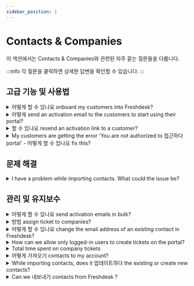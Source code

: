 ```yaml
---
sidebar_position: 1
---
```


# Contacts &amp; Companies

이 섹션에서는 Contacts &amp; Companies와 관련된 자주 묻는 질문들을 다룹니다.

:::info
각 질문을 클릭하면 상세한 답변을 확인할 수 있습니다.
:::


## 고급 기능 및 사용법

<details>
<summary>어떻게 할 수 있나요 onboard my customers into Freshdesk?</summary>

<p ><span ><span dir="ltr">This can be done by navigating to <strong dir="ltr">Customers-&gt; Contacts</strong> and choose the contact and clicking on the <strong >send activation email </strong>option. This will send a secure link to the customer's email, which they can use to set up a password. Your customers can then log in to the portal using these credentials.</span></span></p><p ><br /></p>

</details>

<details>
<summary>어떻게 send an activation email to the customers to start using their portal?</summary>

<div><p>Go to <strong>Customers &gt; Contacts &gt; choose 'Unverified contacts' from the hamburger menu &gt; check the required contacts click on 'Send activation email'</strong>. </p><p><br /></p><p>This will send a secure link to the customer's email, which they can use to set up a password.</p><p><br /></p><p>Alternatively, you can go to <strong dir="ltr">Admin &gt; Workflows &gt; Email Notifications &gt; Requester notifications &gt; toggle the user activation email ON</strong>.</p></div>

</details>

<details>
<summary>할 수 있나요 resend an activation link to a customer?</summary>

<p>Under the Customers tab, when you hover over an <strong>unverified contact</strong>, you will find an option to 'Send activation email'. Clicking on it will trigger an activation email to the respective contact.</p><p dir="ltr" style={{ fontSize: "16px" }}>&nbsp; &nbsp; &nbsp;<img src="#" style={{ fontSize: "16px" }} class="fr-fic fr-dib" /></p><p><br /></p><p><img src="#" style={{ fontSize: "16px" }} class="fr-fic fr-fil fr-dib" /></p><p><br /></p><p><span dir="ltr"><strong>Note:</strong></span></p><p><br /></p><p><span dir="ltr">It is not possible to re-send the activation link for a <strong>verified contact&nbsp;</strong>this way. However, you would be able to change the password share it with them or the contact could directly trigger a password reset.</span></p><p><br /></p><p><br /></p><p><br /></p><p><br /></p>

</details>

<details>
<summary>My customers are getting the error 'You are not authorized to 접근하다 portal' - 어떻게 할 수 있나요 fix this?</summary>

<div dir="ltr" ><p >This message is displayed to the users if their account (contact profile) is <strong>not verified/activated. </strong></p><p ><br /></p><p >In such a case, please go to <strong>Customers</strong><strong>&gt;</strong><strong>Contacts</strong>, click on the contact that is seeing the error message and hit '<strong>Send activation email</strong>' button on the contact details page. The customer can then use the link sent via email to set up a password and log in.</p><p ><br /></p><p ><span style={{ fontSize: "16px" }}><img class="fr-dib fr-draggable fr-bordered" src="#" style={{ fontSize: "16px" }} /></span></p><p ><br /></p><p >As an <strong>Admin</strong>, you'll also be able to set up a password for the contact using the <strong>'Change password</strong>' button on the same page.</p><p ><br /></p><p >To do this for multiple unverified contacts, please click on the hamburger menu on the<strong> Contacts</strong> page, click on '<strong>Unverified contacts</strong>' to retrieve the complete list of unverified contacts:</p><p ><br /></p><p ><img class="fr-dib fr-draggable fr-bordered" src="#" style={{ fontSize: "16px" }} /></p><p ><br /></p>You can bulk select the desired contacts from this list and click on <strong>'Send activation email'</strong><p ><br /></p><p ><img class="fr-dib fr-draggable fr-bordered" src="#" style={{ fontSize: "16px" }} /><span style={{ fontSize: "16px" }}><span style={{ fontSize: "16px" }}><br /></span></span></p></div>

</details>


## 문제 해결

<details>
<summary>I have a problem while importing contacts. What could the issue be?</summary>

<p>As a recent user of Freshdesk, you would want to bring in all your contacts into the portal and while doing that - you get an error on the customers' tab saying "an import is already running." This is because while uploading the CSV (or excel) file, there would have been a technical glitch which would block the import. Kindly contact support (support@freshdesk.com) and ask them to kill this so that you could import the file again. </p><p><br /></p><p>Another recommendation would be to check the solution article in the "file import" page which would give you specifications about the various parameters in the file. </p>

</details>


## 관리 및 유지보수

<details>
<summary>어떻게 할 수 있나요 send activation emails in bulk?</summary>

<div dir="ltr"><span style={{ fontSize: "16px" }}>Navigate to <strong>Customers-&gt; Contacts -&gt; </strong>Click on the hamburger menu and choose<strong> Unverified</strong><strong> contacts </strong>from the list. Use the the check box available to to either ‘Select all’ or select just the necessary contacts and hit the <strong>Send activation email'</strong> button. The selected contacts will now receive an activation email enabling them to verify their accounts.</span></div><p><br /></p><p dir="ltr"><br /></p><div dir="ltr"><br /></div><p><span style={{ fontSize: "16px" }}><img class="fr-dib fr-bordered" src="#" style={{ fontSize: "16px" }} /></span></p><p><br /></p><p><img class="fr-dib fr-bordered" src="#" style={{ fontSize: "16px" }} /></p><div dir="ltr"><span style={{ fontSize: "16px" }}><br /></span></div><div dir="ltr">Note: You can trigger bulk activation emails for upto 30 contacts (per page) at a time.</div>

</details>

<details>
<summary>방법 assign ticket to companies?</summary>

<p>When a new contact is linked to a company, the tickets that are raised by that contact will automatically get linked to the Company as well. Once a ticket is linked to a company, even if the contact is associated to a different company on a later date, the ticket will remain with that old company.</p>

</details>

<details>
<summary>어떻게 할 수 있나요 change the email address of an existing contact in Freshdesk?</summary>

<p>You can edit a contact and add the new email address as a secondary email address. You can then change the new email address to be the primary email address. Once this change is made, you can choose to delete the secondary (old)email address or retain it for record keeping purpose.</p><p><br /></p><p dir="ltr">To change the email address of a contact in Freshdesk, follow these steps:</p><ul><li>Log in to your Freshdesk account as an administrator.</li><li>Navigate to the "Contacts" section from the left sidebar.</li><li>Search for the contact whose email address you want to change using the search bar or scroll through the list of contacts.</li><li>Click on the contact's name to open their profile.</li><li>In the contact profile, click on the "Edit" button (pencil icon) located near the top-right corner.</li><li>Once in the edit mode, update the contact's email address to the new one you want to use.</li><li>Make any other necessary changes to the contact's information, such as name, phone number, or organization details.</li><li>After making the changes, click on the "Save" button to save the updated contact information.</li></ul><p dir="ltr"><br />Scenarios where a contact's email address might need to be changed include:</p><ul><li>Contact Requests Change: The contact themselves might request a change in their email address due to a personal preference, change of job, or other reasons.</li><li>Mistaken Email Entry: An incorrect email address could have been initially entered for the contact, and it needs to be rectified.</li><li>Email Address Update: The contact might update their email address, and you need to reflect this change in Freshdesk.</li><li dir="ltr">Domain Change: The contact's organization might undergo a domain change, requiring an update to their email address.</li><li>Duplicate Contact: Two contacts might be accidentally added with different email addresses, and you need to merge them under the correct email.</li><li>Data Migration: During data migration from another system, the email addresses might need adjustments to match the correct records.</li></ul><p><br /></p><p dir="ltr">Remember to update the email address accurately to ensure seamless communication with the contact in Freshdesk.</p>

</details>

<details>
<summary>How can we allow only logged-in users to create tickets on the portal?</summary>

<div dir="ltr"><p><span style={{ fontSize: "16px" }}>Please navigate to<strong dir="ltr"> Admin -&gt; Channels -&gt; Portals -&gt; Settings</strong> where you could see the user permissions listed for who could submit a new ticket on the portal. </span></p><p><span style={{ fontSize: "16px" }}><br /></span></p><p><span style={{ fontSize: "16px" }}>Kindly choose <strong>logged-in </strong>users in this so that only they would be able to submit new tickets to your portal. </span></p></div>

</details>

<details>
<summary>Total time spent on company tickets</summary>

<p >You can make use of the Time Sheet summary report to get this data. Choose the date and the customer in the filters and export the report from Reports &gt; Time sheet summary. </p>

</details>

<details>
<summary>어떻게 가져오기 contacts to my account?</summary>

<p dir="ltr">If you have a list of contacts that you'd like to add to your Freshdesk account, you can easily do so by following these simple steps:</p><ul><li dir="ltr">Prepare the Contact Data: Before you begin the import process, make sure to organize your contact data in a supported file format such as CSV (Comma-Separated Values) or Excel. Ensure that the file contains all the necessary contact details like name, email address, phone number, and any other relevant information.</li><li dir="ltr">Access the Admin Settings: Log in to your Freshdesk account as an administrator.</li><li dir="ltr">Navigate to Contacts: In the left sidebar, click on "Contacts" under the "Admin" section.</li><li dir="ltr">Click on "Import Contacts": Once you are in the Contacts section, look for the "Import Contacts" button. Click on it to initiate the import process.</li><li dir="ltr">Upload the Contact File: In the import window, click "Upload a file" (or) "drag and drop your CSV file here" button to select the CSV or Excel file containing the contact data on your computer.</li><li dir="ltr">Map the Fields: Freshdesk will prompt you to map the fields from the import file to the corresponding contact fields in Freshdesk. This step ensures that the data is imported accurately. Match the columns in your file with the appropriate fields in Freshdesk (e.g., name column with name field, email column with email field).</li><li dir="ltr">Review and Validate: After mapping the fields, review the data to ensure everything is correctly aligned. Check for any missing on mapping.</li><li dir="ltr">Import the Contacts: Once you are satisfied with the data mapping and review, proceed to import the contacts. Click on the "Import" button to begin the process.</li><li dir="ltr">Monitor the Progress: The import process may take some time depending on the number of contacts being imported.</li><li dir="ltr">Import Confirmation: Once the import is complete, you will receive a confirmation message indicating the total number of contacts successfully imported.</li></ul><p><br /></p><pre class="fd-callout fd-callout--note" dir="ltr">Note: If an existing contact is found in the CSV file, their information will be updated in Freshdesk.</pre><p><br /></p><p><br /></p><p dir="ltr">For any errors while importing, please share the screenshot with us to troubleshoot further.</p>

</details>

<details>
<summary>While importing contacts, does it 업데이트하다 the existing or create new contacts?</summary>

<p>There will not be any duplicates contacts created. When you import, the existing contacts will be updated if there are different details for the email address. If not, that particular contact will be skipped.</p>

</details>

<details>
<summary>Can we 내보내기 contacts from Freshdesk ?</summary>

<p>You can export your contacts to a CSV file from under the Customer's tab. When a contact export is triggered, an email is sent to the event performing agent with the link to download the CSV file.<br /><br /></p><p><img src="#" class="fr-fic fr-fil fr-dib" style={{ fontSize: "16px" }} /><br /><img src="#" style={{ fontSize: "16px" }} class="fr-fic fr-fil fr-dib" /></p><p dir="ltr"><br />Once you have triggered the export of contacts from Freshdesk you can track the export as shown below.<br /><br /><img src="#" style={{ fontSize: "16px" }} class="fr-fic fr-fil fr-dib" /></p><p><br /></p>Once you receive the email, simply click on the link to download the CSV file containing your exported contacts.<p></p><p><br /></p><p><br /></p>

</details>

